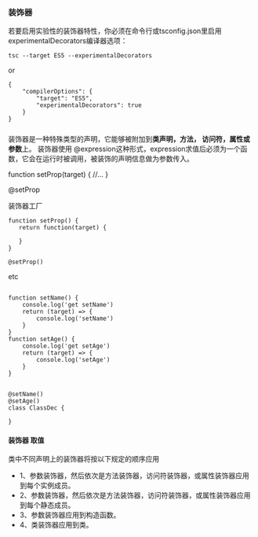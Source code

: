 ### 装饰器

若要启用实验性的装饰器特性，你必须在命令行或tsconfig.json里启用experimentalDecorators编译器选项：
```
tsc --target ES5 --experimentalDecorators
```
or
```
{
    "compilerOptions": {
        "target": "ES5",
        "experimentalDecorators": true
    }
}
```


### 
装饰器是一种特殊类型的声明，它能够被附加到**类声明，方法， 访问符，属性或参数**上。 装饰器使用 @expression这种形式，expression求值后必须为一个函数，它会在运行时被调用，被装饰的声明信息做为参数传入。

function setProp(target) {
    //...
}

@setProp


装饰器工厂

```
function setProp() {
   return function(target) {

   }
}

@setProp()
```

etc
```

function setName() {
    console.log('get setName')
    return (target) => {
        console.log('setName')
    }
}
function setAge() {
    console.log('get setAge')
    return (target) => {
        console.log('setAge')
    }
}


@setName()
@setAge()
class ClassDec {

}
```

#### 装饰器 取值 

类中不同声明上的装饰器将按以下规定的顺序应用

- 1、参数装饰器，然后依次是方法装饰器，访问符装饰器，或属性装饰器应用到每个实例成员。
- 2、参数装饰器，然后依次是方法装饰器，访问符装饰器，或属性装饰器应用到每个静态成员。
- 3、参数装饰器应用到构造函数。
- 4、类装饰器应用到类。


